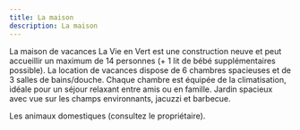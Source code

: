 ```yaml
---
title: La maison
description: La maison
---
```


La maison de vacances La Vie en Vert est une construction neuve et peut accueillir un maximum de 14 personnes (+ 1 lit de bébé supplémentaires possible). La location de vacances dispose de 6 chambres spacieuses et de 3 salles de bains/douche. Chaque chambre est équipée de la climatisation, idéale pour un séjour relaxant entre amis ou en famille. Jardin spacieux avec vue sur les champs environnants, jacuzzi et barbecue.

Les animaux domestiques (consultez le propriétaire).
